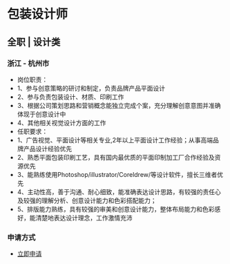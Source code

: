 
# 包装设计师
## 全职  |  设计类
### 浙江 - 杭州市

- 岗位职责：
- 1、参与创意策略的研讨和制定，负责品牌产品平面设计
- 2、参与负责包装设计、材质、印刷工作
- 3、根据公司策划思路和营销概念能独立完成个案，充分理解创意意图并准确体现于创意设计中
- 4、其他相关视觉设计方面的工作
- 任职要求：
- 1、广告视觉、平面设计等相关专业,2年以上平面设计工作经验；从事高端品牌产品设计经验优先
- 2、熟悉平面包装印刷工艺，具有国内最优质的平面印制加工厂合作经验及资源优先
- 3、能熟练使用Photoshop/illustrator/Coreldrew/等设计软件，擅长三维者优先
- 4、主动性高，善于沟通、耐心细致，能准确表达设计思路，有较强的责任心及较强的理解分析、创意设计能力和色彩搭配能力；
- 5、排版能力熟练，具有较强的审美和创意设计能力，整体布局能力和色彩感好，能清楚地表达设计理念，工作激情充沛
### 申请方式
- <a href="mailto:hr@tuya.com?subject=求职简历-包装设计师-来自GitHub">立即申请</a>